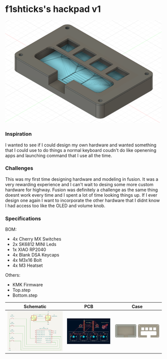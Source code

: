 # f1shticks's hackpad v1
![complete](/Assets/complete.png)  


### Inspiration

I wanted to see if I could design my own hardware and wanted something that I could use to do things a normal keyboard coudn't do like openening apps and launching command that I use all the time.

### Challenges

This was my first time designing hardware and modeling in fusion. It was a very rewarding experience and I can't wait to desing some more custom hardware for highway. Fusion was definitely a challenge as the same thing doesnt work every time and I spent a lot of time looking things up. If I ever design one again I want to incorporate the other hardware that I didnt know I had access too like the OLED and volume knob.

### Specifications

BOM: 
- 4x Cherry MX Switches
- 2x SK6812 MINI Leds
- 1x XIAO RP2040
- 4x Blank DSA Keycaps
- 4x M3x16 Bolt
- 4x M3 Heatset

Others:
- KMK Firmware
- Top.step
- Bottom.step

Schematic            |  PCB         |   Case
:-------------------------:|:-------------------------:|:-------------------------:|
![image](/Assets/schematic.png)    |  ![image](/Assets/pcb.png)  | ![image](/Assets/case.png)



